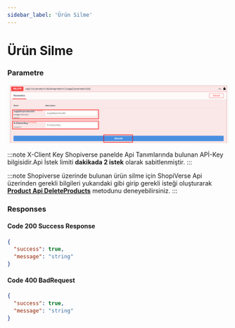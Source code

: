 ```yaml
---
sidebar_label: 'Ürün Silme'
---
```


# Ürün Silme

### Parametre

![ProductstockRequest](../product/img/ShopiverseApiDeleteProducts.png)

:::note
X-Client Key   Shopiverse panelde Api Tanımlarında bulunan APİ-Key bilgisidir.Api İstek limiti **dakikada 2 istek** olarak sabitlenmiştir.
:::

:::note
Shopiverse üzerinde bulunan ürün silme için ShopiVerse Api üzerinden gerekli bilgileri yukarıdaki gibi girip gerekli isteği oluşturarak **[Product Api DeleteProducts](https://api.shopiverse.com/swagger/index.html "Products API Delete Products")** metodunu deneyebilirsiniz.
:::

### Responses

#### Code 200 Success Response
```json
{
  "success": true,
  "message": "string"
}
```

#### Code 400 BadRequest
```json
{
  "success": true,
  "message": "string"
}
```
